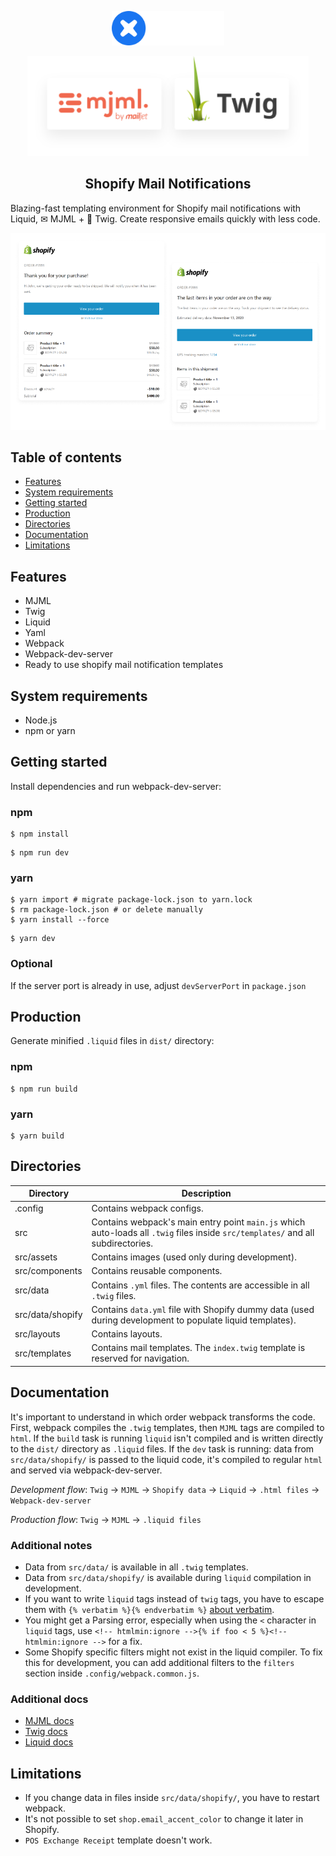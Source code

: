 <!-- logo (start) -->
<p align="center">
  <img src=".github/img/logo.svg" width="180px">
</p>

<p align="center">
  <img src=".github/img/banner.svg" width="450px">
</p>
<!-- logo (end) -->

<!-- title / description (start) -->
<h2 align="center">Shopify Mail Notifications</h2>

Blazing-fast templating environment for Shopify mail notifications with Liquid, ✉ MJML + 🌿 Twig. Create responsive emails quickly with less code.
<!-- title / description (end) -->

<p align="center">
  <img src=".github/img/screens.png">
</p>

<!-- toc (start) -->
## Table of contents
- [Features](#features)
- [System requirements](#system-requirements)
- [Getting started](#getting-started)
- [Production](#production)
- [Directories](#directories)
- [Documentation](#documentation)
- [Limitations](#limitations)
<!-- toc (end) -->

<!-- features (start) -->
## Features
- MJML
- Twig
- Liquid
- Yaml
- Webpack
- Webpack-dev-server
- Ready to use shopify mail notification templates
<!-- features (end) -->

<!-- system requirements (start) -->
## System requirements
- Node.js
- npm or yarn
<!-- system requirements (end) -->

<!-- getting started (start) -->
## Getting started
Install dependencies and run webpack-dev-server:

### npm

```shell
$ npm install
```

```shell
$ npm run dev
```

### yarn

```shell
$ yarn import # migrate package-lock.json to yarn.lock
$ rm package-lock.json # or delete manually
$ yarn install --force
```

```shell
$ yarn dev
```

### Optional
If the server port is already in use, adjust `devServerPort` in `package.json`
<!-- getting started (end) -->

<!-- production (start) -->
## Production
Generate minified `.liquid` files in `dist/` directory:

### npm

```shell
$ npm run build
```

### yarn

```shell
$ yarn build
```
<!-- production (end) -->

<!-- directories (start) -->
## Directories
| Directory | Description |
| --- | --- |
| .config | Contains webpack configs. |
| src | Contains webpack's main entry point `main.js` which auto-loads all `.twig` files inside `src/templates/` and all subdirectories. |
| src/assets | Contains images (used only during development). |
| src/components | Contains reusable components. |
| src/data | Contains `.yml` files. The contents are accessible in all `.twig` files. |
| src/data/shopify | Contains `data.yml` file with Shopify dummy data (used during development to populate liquid templates). |
| src/layouts | Contains layouts. |
| src/templates | Contains mail templates. The `index.twig` template is reserved for navigation. |
<!-- directories (end) -->

<!-- documentation (start) -->
## Documentation

It's important to understand in which order webpack transforms the code. First, webpack compiles the `.twig` templates, then `MJML` tags are compiled to `html`. If the `build` task is running `liquid` isn't compiled and is written directly to the `dist/` directory as `.liquid` files. If the `dev` task is running: data from `src/data/shopify/` is passed to the liquid code, it's compiled to regular `html` and served via webpack-dev-server.

*Development flow*: `Twig` → `MJML` → `Shopify data` → `Liquid` → `.html files` → `Webpack-dev-server`

*Production flow*: `Twig` → `MJML` → `.liquid files`

### Additional notes
- Data from `src/data/` is available in all `.twig` templates.
- Data from `src/data/shopify/` is available during `liquid` compilation in development.
- If you want to write `liquid` tags instead of `twig` tags, you have to escape them with `{% verbatim %}{% endverbatim %}` [about verbatim](https://twig.symfony.com/doc/2.x/tags/verbatim.html).
- You might get a Parsing error, especially when using the `<` character in `liquid` tags, use `<!-- htmlmin:ignore -->{% if foo < 5 %}<!-- htmlmin:ignore -->` for a fix.
- Some Shopify specific filters might not exist in the liquid compiler. To fix this for development, you can add additional filters to the `filters` section inside `.config/webpack.common.js`.

### Additional docs
- [MJML docs](https://documentation.mjml.io/)
- [Twig docs](https://twig.symfony.com/doc/2.x/)
- [Liquid docs](https://shopify.github.io/liquid/)
<!-- documentation (end) -->

<!-- limitations (start) -->
## Limitations
- If you change data in files inside `src/data/shopify/`, you have to restart webpack.
- It's not possible to set `shop.email_accent_color` to change it later in Shopify.
- `POS Exchange Receipt` template doesn't work.
<!-- limitations (end) -->